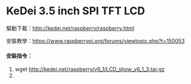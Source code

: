 # KeDei 3.5 inch SPI TFT LCD

驅動下載：http://kedei.net/raspberry/raspberry.html

安裝教學：https://www.raspberrypi.org/forums/viewtopic.php?t=150053

#### 安裝指令：

1. wget http://kedei.net/raspberry/v6_1/LCD_show_v6_1_3.tar.gz
2. 